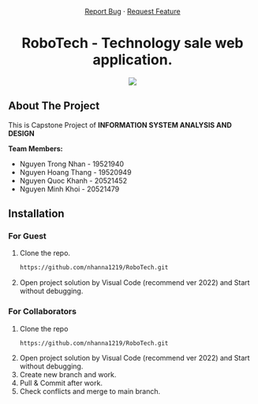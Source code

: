 <a name="readme-top"></a>
<div align="center">
  <p align="center">
    <a href="https://github.com/nhanna1219/RoboTech/issues">Report Bug</a>
    ·
    <a href="https://github.com/nhanna1219/RoboTech/issues">Request Feature</a>
  </p>
</div>

<h1 align="center">RoboTech - Technology sale web application. </h1>
<p align="center">
  <img src="https://www.maketecheasier.com/assets/uploads/2021/12/website-origin-pc.jpg">
</p>

## About The Project
This is Capstone Project of **INFORMATION SYSTEM ANALYSIS AND DESIGN**

**Team Members:**
- Nguyen Trong Nhan - 19521940
- Nguyen Hoang Thang - 19520949
- Nguyen Quoc Khanh - 20521452
- Nguyen Minh Khoi - 20521479

## Installation
### For Guest 
1. Clone the repo.
    ```sh
    https://github.com/nhanna1219/RoboTech.git
   ```
2. Open project solution by Visual Code (recommend ver 2022) and Start without debugging.
### For Collaborators
1. Clone the repo
    ```sh
    https://github.com/nhanna1219/RoboTech.git
   ```
2. Open project solution by Visual Code (recommend ver 2022) and Start without debugging.
3. Create new branch and work.
4. Pull & Commit after work.
5. Check conflicts and merge to main branch.
